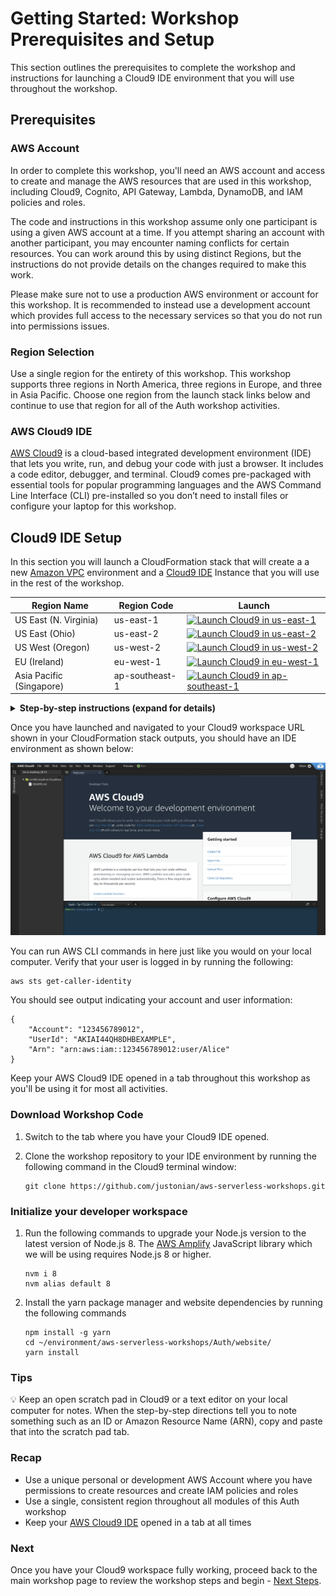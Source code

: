 # Getting Started: Workshop Prerequisites and Setup

This section outlines the prerequisites to complete the workshop and instructions for launching a Cloud9 IDE environment that you will use throughout the workshop.

## Prerequisites

### AWS Account

In order to complete this workshop, you'll need an AWS account and access to create and manage the AWS resources that are used in this workshop, including Cloud9, Cognito, API Gateway, Lambda, DynamoDB, and IAM policies and roles.

The code and instructions in this workshop assume only one participant is using a given AWS account at a time. If you attempt sharing an account with another participant, you may encounter naming conflicts for certain resources. You can work around this by using distinct Regions, but the instructions do not provide details on the changes required to make this work.

Please make sure not to use a production AWS environment or account for this workshop. It is recommended to instead use a development account which provides full access to the necessary services so that you do not run into permissions issues.

### Region Selection

Use a single region for the entirety of this workshop. This workshop supports three regions in North America, three regions in Europe, and three in Asia Pacific. Choose one region from the launch stack links below and continue to use that region for all of the Auth workshop activities.

### AWS Cloud9 IDE

[AWS Cloud9](https://aws.amazon.com/cloud9/) is a cloud-based integrated development environment (IDE) that lets
you write, run, and debug your code with just a browser. It includes a code
editor, debugger, and terminal. Cloud9 comes pre-packaged with essential tools
for popular programming languages and the AWS Command Line Interface (CLI)
pre-installed so you don’t need to install files or configure your laptop for
this workshop. 

## Cloud9 IDE Setup

In this section you will launch a CloudFormation stack that will create a a new [Amazon VPC](https://aws.amazon.com/vpc/) environment and a [Cloud9 IDE](https://aws.amazon.com/cloud9/) Instance that you will use in the rest of the workshop.

Region Name | Region Code | Launch
------|-----|-----
US East (N. Virginia) | us-east-1 | [![Launch Cloud9 in us-east-1](http://docs.aws.amazon.com/AWSCloudFormation/latest/UserGuide/images/cloudformation-launch-stack-button.png)](https://console.aws.amazon.com/cloudformation/home?region=us-east-1#/stacks/new?stackName=WildRydes-Cloud9&templateURL=https://s3.amazonaws.com/wildrydes-us-east-1/Auth/0_GettingStarted/Cloud9WithNewVPC.yaml)
US East (Ohio) | us-east-2 | [![Launch Cloud9 in us-east-2](http://docs.aws.amazon.com/AWSCloudFormation/latest/UserGuide/images/cloudformation-launch-stack-button.png)](https://console.aws.amazon.com/cloudformation/home?region=us-east-2#/stacks/new?stackName=WildRydes-Cloud9&templateURL=https://s3.amazonaws.com/wildrydes-us-east-2/Auth/0_GettingStarted/Cloud9WithNewVPC.yaml)
US West (Oregon) | us-west-2 | [![Launch Cloud9 in us-west-2](http://docs.aws.amazon.com/AWSCloudFormation/latest/UserGuide/images/cloudformation-launch-stack-button.png)](https://console.aws.amazon.com/cloudformation/home?region=us-west-2#/stacks/new?stackName=WildRydes-Cloud9&templateURL=https://s3.amazonaws.com/wildrydes-us-west-2/Auth/0_GettingStarted/Cloud9WithNewVPC.yaml)
EU (Ireland) | eu-west-1 | [![Launch Cloud9 in eu-west-1](http://docs.aws.amazon.com/AWSCloudFormation/latest/UserGuide/images/cloudformation-launch-stack-button.png)](https://console.aws.amazon.com/cloudformation/home?region=eu-west-1#/stacks/new?stackName=WildRydes-Cloud9&templateURL=https://s3.amazonaws.com/wildrydes-eu-west-1/Auth/0_GettingStarted/Cloud9WithNewVPC.yaml)
Asia Pacific (Singapore) | ap-southeast-1 | [![Launch Cloud9 in ap-southeast-1](http://docs.aws.amazon.com/AWSCloudFormation/latest/UserGuide/images/cloudformation-launch-stack-button.png)](https://console.aws.amazon.com/cloudformation/home?region=ap-southeast-1#/stacks/new?stackName=WildRydes-Cloud9&templateURL=https://s3.amazonaws.com/wildrydes-ap-southeast-1/Auth/0_GettingStarted/Cloud9WithNewVPC.yaml)

<details>
<summary><strong>Step-by-step instructions (expand for details)</strong></summary><p>

1. Launch the CloudFormation stack from the links above, choosing the link appropriate for the region you selected for this workshop.

1. On the next screen, Step 2, confirm the stack name is  `WildRydes-Cloud9` and click **Next**.

1. On the Configure Stack Options page, accept all the defaults and click **Next**.

1. On the Review page, review the summary details then click **Create stack**.

1. It will take a few minutes for the Stack to create. Choose the **Stack Info** tab to go to the overall stack status page and wait until the stack is fully launched and shows a status of *CREATE_COMPLETE*. Click the refresh icon periodically to see progress update.

1. With the *WildRydes-Cloud9* stack selected, click on the **Outputs** tab and copy the value shown for the *Cloud9IDE* to the clipboard. Browse to that URL in a new browser tab to load your IDE environment.

	> Note: When you launch the stack, CloudFormation deploys a nested CloudFormation stack to launch the Cloud9 resources. You can safely ignore that template which is prefixed with "aws-cloud9-WildRydes-".

	![CloudFormation Outputs open Cloud9](../images/cloud9_cfn_outputs.png)

</p></details>

Once you have launched and navigated to your Cloud9 workspace URL shown in your CloudFormation stack outputs, you should have an IDE environment as shown below:

![Cloud9 Initial Welcome Screen](../images/cloud9_initial_screen.png)

You can run AWS CLI commands in here just like you would on your local computer. Verify that your user is logged in by running the following:

```
aws sts get-caller-identity
```

You should see output indicating your account and user information:

```
{
    "Account": "123456789012",
    "UserId": "AKIAI44QH8DHBEXAMPLE",
    "Arn": "arn:aws:iam::123456789012:user/Alice"
}
```

Keep your AWS Cloud9 IDE opened in a tab throughout this workshop as you'll be using it for most all activities.

### Download Workshop Code

1. Switch to the tab where you have your Cloud9 IDE opened.

1. Clone the workshop repository to your IDE environment by running the following command in the Cloud9 terminal window:

    ```console
    git clone https://github.com/justonian/aws-serverless-workshops.git
    ```

### Initialize your developer workspace

1. Run the following commands to upgrade your Node.js version to the latest version of Node.js 8. The [AWS Amplify](https://aws-amplify.github.io/) JavaScript library which we will be using requires Node.js 8 or higher.

    ```console
    nvm i 8
    nvm alias default 8
    ```

2. Install the yarn package manager and website dependencies by running the following commands

    ```console
    npm install -g yarn
    cd ~/environment/aws-serverless-workshops/Auth/website/
    yarn install
    ```

### Tips

:bulb: Keep an open scratch pad in Cloud9 or a text editor on your local computer
for notes.  When the step-by-step directions tell you to note something such as
an ID or Amazon Resource Name (ARN), copy and paste that into the scratch pad tab.

### Recap

* Use a unique personal or development AWS Account where you have permissions to create resources and create IAM policies and roles
* Use a single, consistent region throughout all modules of this Auth workshop
* Keep your [AWS Cloud9 IDE](#aws-cloud9-ide) opened in a tab at all times

### Next

Once you have your Cloud9 workspace fully working, proceed back to the main workshop page to review the workshop steps and begin - [Next Steps](../README.md).

